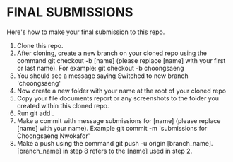 
# FINAL SUBMISSIONS

Here's how to make your final submission to this repo.

1. Clone this repo.
2. After cloning, create a new branch on your cloned repo using the command git checkout -b [name] (please replace [name] with your first or last name). For example: git checkout -b choongsaeng
3. You should see a message saying Switched to new branch 'choongsaeng'
4. Now create a new folder with your name at the root of your cloned repo
5. Copy your file documents report or any screenshots to the folder you created within this cloned repo.
6. Run git add .
7. Make a commit with message submissions for [name] (please replace [name] with your name). Example git commit -m 'submissions for Choongsaeng Nwokafor'
8. Make a push using the command git push -u origin [branch_name]. [branch_name] in step 8 refers to the [name] used in step 2.
